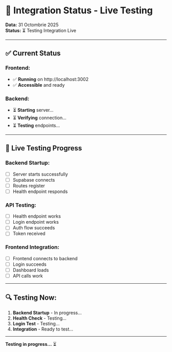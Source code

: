 # 🔄 Integration Status - Live Testing

**Data:** 31 Octombrie 2025  
**Status:** ⏳ Testing Integration Live

---

## ✅ **Current Status**

### **Frontend:**
- ✅ **Running** on http://localhost:3002
- ✅ **Accessible** and ready

### **Backend:**
- ⏳ **Starting** server...
- ⏳ **Verifying** connection...
- ⏳ **Testing** endpoints...

---

## 🧪 **Live Testing Progress**

### **Backend Startup:**
- [ ] Server starts successfully
- [ ] Supabase connects
- [ ] Routes register
- [ ] Health endpoint responds

### **API Testing:**
- [ ] Health endpoint works
- [ ] Login endpoint works
- [ ] Auth flow succeeds
- [ ] Token received

### **Frontend Integration:**
- [ ] Frontend connects to backend
- [ ] Login succeeds
- [ ] Dashboard loads
- [ ] API calls work

---

## 🔍 **Testing Now:**

1. **Backend Startup** - In progress...
2. **Health Check** - Testing...
3. **Login Test** - Testing...
4. **Integration** - Ready to test...

---

**Testing in progress...** ⏳

